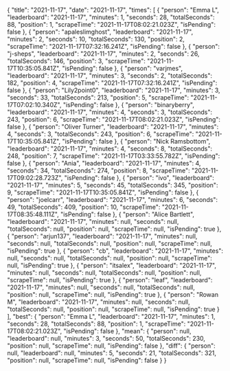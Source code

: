 {
  "title": "2021-11-17",
  "date": "2021-11-17",
  "times": [
    {
      "person": "Emma L",
      "leaderboard": "2021-11-17",
      "minutes": 1,
      "seconds": 28,
      "totalSeconds": 88,
      "position": 1,
      "scrapeTime": "2021-11-17T08:02:21.023Z",
      "isPending": false
    },
    {
      "person": "apaleslimghost",
      "leaderboard": "2021-11-17",
      "minutes": 2,
      "seconds": 10,
      "totalSeconds": 130,
      "position": 2,
      "scrapeTime": "2021-11-17T07:32:16.241Z",
      "isPending": false
    },
    {
      "person": "j-sheps",
      "leaderboard": "2021-11-17",
      "minutes": 2,
      "seconds": 26,
      "totalSeconds": 146,
      "position": 3,
      "scrapeTime": "2021-11-17T10:35:05.841Z",
      "isPending": false
    },
    {
      "person": "varjmes",
      "leaderboard": "2021-11-17",
      "minutes": 3,
      "seconds": 2,
      "totalSeconds": 182,
      "position": 4,
      "scrapeTime": "2021-11-17T07:32:16.241Z",
      "isPending": false
    },
    {
      "person": "Lily2point0",
      "leaderboard": "2021-11-17",
      "minutes": 3,
      "seconds": 33,
      "totalSeconds": 213,
      "position": 5,
      "scrapeTime": "2021-11-17T07:02:10.340Z",
      "isPending": false
    },
    {
      "person": "binaryberry",
      "leaderboard": "2021-11-17",
      "minutes": 4,
      "seconds": 3,
      "totalSeconds": 243,
      "position": 6,
      "scrapeTime": "2021-11-17T08:02:21.023Z",
      "isPending": false
    },
    {
      "person": "Oliver Turner",
      "leaderboard": "2021-11-17",
      "minutes": 4,
      "seconds": 3,
      "totalSeconds": 243,
      "position": 6,
      "scrapeTime": "2021-11-17T10:35:05.841Z",
      "isPending": false
    },
    {
      "person": "Nick Ramsbottom",
      "leaderboard": "2021-11-17",
      "minutes": 4,
      "seconds": 8,
      "totalSeconds": 248,
      "position": 7,
      "scrapeTime": "2021-11-17T03:33:55.782Z",
      "isPending": false
    },
    {
      "person": "Ania",
      "leaderboard": "2021-11-17",
      "minutes": 4,
      "seconds": 34,
      "totalSeconds": 274,
      "position": 8,
      "scrapeTime": "2021-11-17T09:02:28.723Z",
      "isPending": false
    },
    {
      "person": "ivo",
      "leaderboard": "2021-11-17",
      "minutes": 5,
      "seconds": 45,
      "totalSeconds": 345,
      "position": 9,
      "scrapeTime": "2021-11-17T10:35:05.841Z",
      "isPending": false
    },
    {
      "person": "joelcarr",
      "leaderboard": "2021-11-17",
      "minutes": 6,
      "seconds": 49,
      "totalSeconds": 409,
      "position": 10,
      "scrapeTime": "2021-11-17T08:35:48.111Z",
      "isPending": false
    },
    {
      "person": "Alice Bartlett",
      "leaderboard": "2021-11-17",
      "minutes": null,
      "seconds": null,
      "totalSeconds": null,
      "position": null,
      "scrapeTime": null,
      "isPending": true
    },
    {
      "person": "arjun137",
      "leaderboard": "2021-11-17",
      "minutes": null,
      "seconds": null,
      "totalSeconds": null,
      "position": null,
      "scrapeTime": null,
      "isPending": true
    },
    {
      "person": "cb",
      "leaderboard": "2021-11-17",
      "minutes": null,
      "seconds": null,
      "totalSeconds": null,
      "position": null,
      "scrapeTime": null,
      "isPending": true
    },
    {
      "person": "itsalex",
      "leaderboard": "2021-11-17",
      "minutes": null,
      "seconds": null,
      "totalSeconds": null,
      "position": null,
      "scrapeTime": null,
      "isPending": true
    },
    {
      "person": "leaf",
      "leaderboard": "2021-11-17",
      "minutes": null,
      "seconds": null,
      "totalSeconds": null,
      "position": null,
      "scrapeTime": null,
      "isPending": true
    },
    {
      "person": "Rowan M",
      "leaderboard": "2021-11-17",
      "minutes": null,
      "seconds": null,
      "totalSeconds": null,
      "position": null,
      "scrapeTime": null,
      "isPending": true
    }
  ],
  "best": {
    "person": "Emma L",
    "leaderboard": "2021-11-17",
    "minutes": 1,
    "seconds": 28,
    "totalSeconds": 88,
    "position": 1,
    "scrapeTime": "2021-11-17T08:02:21.023Z",
    "isPending": false
  },
  "mean": {
    "person": null,
    "leaderboard": null,
    "minutes": 3,
    "seconds": 50,
    "totalSeconds": 230,
    "position": null,
    "scrapeTime": null,
    "isPending": false
  },
  "diff": {
    "person": null,
    "leaderboard": null,
    "minutes": 5,
    "seconds": 21,
    "totalSeconds": 321,
    "position": null,
    "scrapeTime": null,
    "isPending": false
  }
}